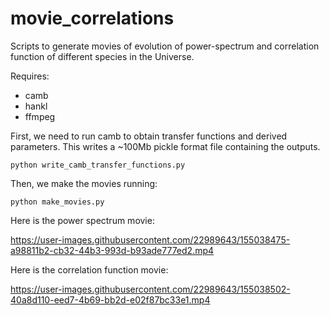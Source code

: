 # movie_correlations
Scripts to generate movies of evolution of power-spectrum and correlation function of different species in the Universe.

Requires: 
- camb
- hankl 
- ffmpeg

First, we need to run camb to obtain transfer functions and derived parameters. This writes a ~100Mb pickle format file containing the outputs. 

`python write_camb_transfer_functions.py `



Then, we make the movies running:

`python make_movies.py`


Here is the power spectrum movie:


https://user-images.githubusercontent.com/22989643/155038475-a98811b2-cb32-44b3-993d-b93ade777ed2.mp4


Here is the correlation function movie:

https://user-images.githubusercontent.com/22989643/155038502-40a8d110-eed7-4b69-bb2d-e02f87bc33e1.mp4



